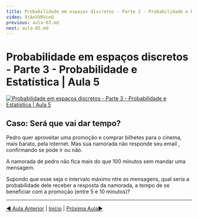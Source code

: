 ```yaml
---
title: Probabilidade em espaços discretos - Parte 2 - Probabilidade e Estatística | Aula 4
video: 9jAxVU8VcoQ
previous: aula-03.md
next: aula-05.md
---
```


# Probabilidade em espaços discretos - Parte 3 - Probabilidade e Estatística | Aula 5

[![Probabilidade em espaços discretos - Parte 3 - Probabilidade e Estatística | Aula 5](https://img.youtube.com/vi/Q4fH8SNGwdU/0.jpg)](https://www.youtube.com/watch?v=Q4fH8SNGwdU)

## Caso: Será que vai dar tempo?

Pedro quer aproveitar uma promoção e comprar bilhetes para o cinema, mais barato, pela internet. Mas sua namorada não responde seu email , confirmando se pode ir ou não.

A namorada de pedro não fica mais do que 100 minutos sem mandar uma mensagem.

Supondo que esse seja o intervalo máximo ntre as mensagens, qual seria a probabilidade dele receber a resposta da namorada, a tempo de se beneficiar com a promoção (entre 5 e 10 minutos)?

---
[&#9668; Aula Anterior](aula-04.md) | [Início](README.md) | [Próxima Aula&#9658;](aula-06.md)